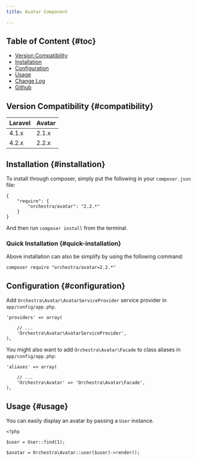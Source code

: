 ```yaml
---
title: Avatar Component

---
```


## Table of Content {#toc}

* [Version Compatibility](#compatibility)
* [Installation](#installation)
* [Configuration](#configuration)
* [Usage](#usage)
* [Change Log]({doc-url}/components/avatar/changes#v2-2)
* [Github](https://github.com/orchestral/avatar)

## Version Compatibility {#compatibility}

Laravel    | Avatar
:----------|:----------
 4.1.x     | 2.1.x
 4.2.x     | 2.2.x

## Installation {#installation}

To install through composer, simply put the following in your `composer.json` file:

	{
		"require": {
			"orchestra/avatar": "2.2.*"
		}
	}

And then run `composer install` from the terminal.

### Quick Installation {#quick-installation}

Above installation can also be simplify by using the following command:

	composer require "orchestra/avatar=2.2.*"

## Configuration {#configuration}

Add `Orchestra\Avatar\AvatarServiceProvider` service provider in `app/config/app.php`.

    'providers' => array(

        // ...
        'Orchestra\Avatar\AvatarServiceProvider',
    ),

You might also want to add `Orchestra\Avatar\Facade` to class aliases in `app/config/app.php`:

    'aliases' => array(

        // ...
        'Orchestra\Avatar' => 'Orchestra\Avatar\Facade',
    ),

## Usage {#usage}

You can easily display an avatar by passing a `User` instance.

    <?php

    $user = User::find(1);

    $avatar = Orchestra\Avatar::user($user)->render();
